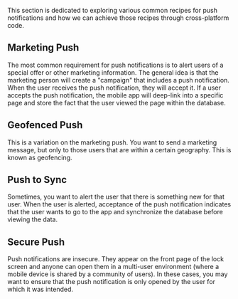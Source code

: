 This section is dedicated to exploring various common recipes for push notifications and how we can achieve those recipes through cross-platform code.

## Marketing Push

The most common requirement for push notifications is to alert users of a special offer or other marketing information.  The general idea is that
the marketing person will create a "campaign" that includes a push notification.  When the user receives the push notification, they will accept
it.  If a user accepts the push notification, the mobile app will deep-link into a specific page and store the fact that the user viewed the page
within the database.

## Geofenced Push

This is a variation on the marketing push.  You want to send a marketing message, but only to those users that are within a certain geography.
This is known as geofencing.

## Push to Sync

Sometimes, you want to alert the user that there is something new for that user.  When the user is alerted, acceptance of the push notification
indicates that the user wants to go to the app and synchronize the database before viewing the data.

## Secure Push

Push notifications are insecure.  They appear on the front page of the lock screen and anyone can open them in a multi-user environment (where a
mobile device is shared by a community of users).  In these cases, you may want to ensure that the push notification is only opened by the user
for which it was intended.


